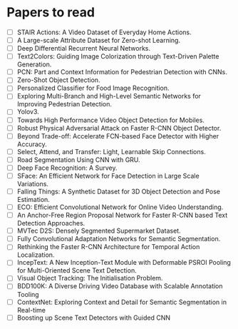 # Papers to read

- [ ] STAIR Actions: A Video Dataset of Everyday Home Actions.
- [ ] A Large-scale Attribute Dataset for Zero-shot Learning.
- [ ] Deep Differential Recurrent Neural Networks.
- [ ] Text2Colors: Guiding Image Colorization through Text-Driven Palette Generation.
- [ ] PCN: Part and Context Information for Pedestrian Detection with CNNs.
- [ ] Zero-Shot Object Detection.
- [ ] Personalized Classifier for Food Image Recognition.
- [ ] Exploring Multi-Branch and High-Level Semantic Networks for Improving Pedestrian Detection.
- [ ] Yolov3.
- [ ] Towards High Performance Video Object Detection for Mobiles.
- [ ] Robust Physical Adversarial Attack on Faster R-CNN Object Detector.
- [ ] Beyond Trade-off: Accelerate FCN-based Face Detector with Higher Accuracy.
- [ ] Select, Attend, and Transfer: Light, Learnable Skip Connections.
- [ ] Road Segmentation Using CNN with GRU.
- [ ] Deep Face Recognition: A Survey.
- [ ] SFace: An Efficient Network for Face Detection in Large Scale Variations.
- [ ] Falling Things: A Synthetic Dataset for 3D Object Detection and Pose Estimation.
- [ ] ECO: Efficient Convolutional Network for Online Video Understanding.
- [ ] An Anchor-Free Region Proposal Network for Faster R-CNN based Text Detection Approaches.
- [ ] MVTec D2S: Densely Segmented Supermarket Dataset.
- [ ] Fully Convolutional Adaptation Networks for Semantic Segmentation.
- [ ] Rethinking the Faster R-CNN Architecture for Temporal Action Localization.
- [ ] IncepText: A New Inception-Text Module with Deformable PSROI Pooling for Multi-Oriented Scene Text Detection.
- [ ] Visual Object Tracking: The Initialisation Problem.
- [ ] BDD100K: A Diverse Driving Video Database with Scalable Annotation Tooling
- [ ] ContextNet: Exploring Context and Detail for Semantic Segmentation in Real-time
- [ ] Boosting up Scene Text Detectors with Guided CNN
